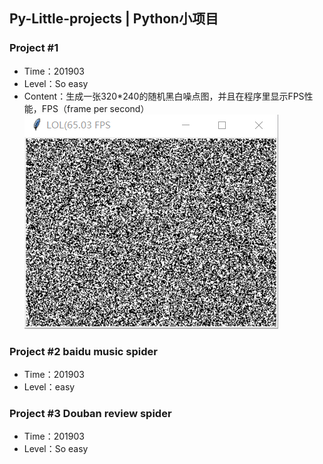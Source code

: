## Py-Little-projects | Python小项目

### Project #1
- Time：201903
- Level：So easy
- Content：生成一张320*240的随机黑白噪点图，并且在程序里显示FPS性能，FPS（frame per second）
![试着插图啦](https://github.com/mororolan/Py-Little-projects/raw/master/test.png)

### Project #2 baidu music spider
- Time：201903
- Level：easy

### Project #3 Douban review spider
- Time：201903
- Level：So easy
